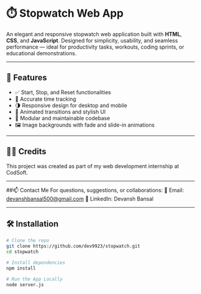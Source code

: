 # ⏱️ Stopwatch Web App

An elegant and responsive stopwatch web application built with **HTML**, **CSS**, and **JavaScript**. Designed for simplicity, usability, and seamless performance — ideal for productivity tasks, workouts, coding sprints, or educational demonstrations.

---

## 🚀 Features

- ✅ Start, Stop, and Reset functionalities
- 🎯 Accurate time tracking
- 🌗 Responsive design for desktop and mobile
- 🎨 Animated transitions and stylish UI
- 📁 Modular and maintainable codebase
- 🖼️ Image backgrounds with fade and slide-in animations

---

## 🙋‍♂️ Credits
This project was created as part of my web development internship at CodSoft.

---

##📫 Contact Me
For questions, suggestions, or collaborations:
📧 Email: devanshbansal500@gmail.com
💼 LinkedIn: Devansh Bansal

---

## 🛠️ Installation

```bash
# Clone the repo
git clone https://github.com/dev9923/stopwatch.git
cd stopwatch

# Install dependencies
npm install

# Run the App Locally
node server.js





